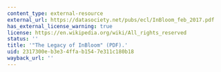 ```yaml
---
content_type: external-resource
external_url: https://datasociety.net/pubs/ecl/InBloom_feb_2017.pdf
has_external_license_warning: true
license: https://en.wikipedia.org/wiki/All_rights_reserved
status: ''
title: '"The Legacy of InBloom" (PDF).'
uid: 2317300e-b3e3-4ffa-b154-7e311c180b18
wayback_url: ''
---
```

